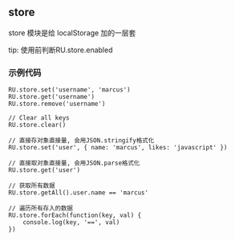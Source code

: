 ## store

store 模块是给 localStorage 加的一层套

tip: 使用前判断RU.store.enabled

### 示例代码
```
RU.store.set('username', 'marcus')
RU.store.get('username')
RU.store.remove('username')

// Clear all keys
RU.store.clear()

// 直接存对象直接量, 会用JSON.stringify格式化
RU.store.set('user', { name: 'marcus', likes: 'javascript' })

// 直接取对象直接量, 会用JSON.parse格式化
RU.store.get('user')

// 获取所有数据
RU.store.getAll().user.name == 'marcus'

// 遍历所有存入的数据
RU.store.forEach(function(key, val) {
    console.log(key, '==', val)
})
```